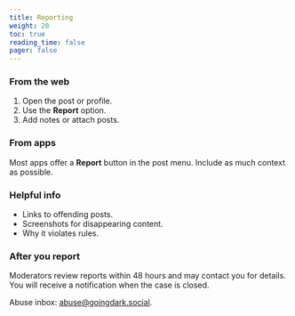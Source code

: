 ```yaml
---
title: Reporting
weight: 20
toc: true
reading_time: false
pager: false
---
```


### From the web

1. Open the post or profile.
2. Use the **Report** option.
3. Add notes or attach posts.

### From apps

Most apps offer a **Report** button in the post menu. Include as much context as possible.

### Helpful info

- Links to offending posts.
- Screenshots for disappearing content.
- Why it violates rules.

### After you report

Moderators review reports within 48 hours and may contact you for details. You will receive a notification when the case is closed.

Abuse inbox: abuse@goingdark.social.

